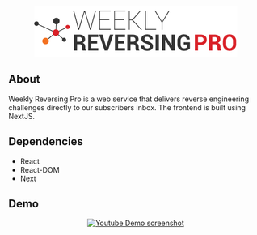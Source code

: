 <p align="center">
  <img src="https://raw.githubusercontent.com/ismaelvazquezjr/weekly-reversing-pro/master/public/WeeklyReversingPro.png" />
</p>
<h2>About</h2>
Weekly Reversing Pro is a web service that delivers reverse engineering challenges directly to our subscribers inbox. The frontend is built using NextJS.
<h2>Dependencies</h2>
<ul>
  <li>React</li>
  <li>React-DOM</li>
  <li>Next</li>
</ul>
<h2>Demo</h2>
<p align="center">
  <a href="https://www.youtube.com/watch?v=acUcRfx2psM"><img src="https://img.youtube.com/vi/acUcRfx2psM/0.jpg" alt="Youtube Demo screenshot"></img></a>
</p>
